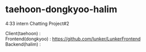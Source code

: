# taehoon-dongkyoo-halim
4:33 intern Chatting Project#2  

Client(taehoon) :  
Frontend(dongkyoo) : https://github.com/lunker/LunkerFrontend   
Backend(halim) : 
